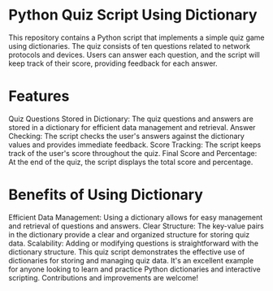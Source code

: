 # Python Quiz Script Using Dictionary

This repository contains a Python script that implements a simple quiz game using dictionaries. The quiz consists of ten questions related to network protocols and devices. Users can answer each question, and the script will keep track of their score, providing feedback for each answer.

# Features

Quiz Questions Stored in Dictionary: The quiz questions and answers are stored in a dictionary for efficient data management and retrieval.
Answer Checking: The script checks the user's answers against the dictionary values and provides immediate feedback.
Score Tracking: The script keeps track of the user's score throughout the quiz.
Final Score and Percentage: At the end of the quiz, the script displays the total score and percentage.

# Benefits of Using Dictionary

Efficient Data Management: Using a dictionary allows for easy management and retrieval of questions and answers.
Clear Structure: The key-value pairs in the dictionary provide a clear and organized structure for storing quiz data.
Scalability: Adding or modifying questions is straightforward with the dictionary structure.
This quiz script demonstrates the effective use of dictionaries for storing and managing quiz data. It's an excellent example for anyone looking to learn and practice Python dictionaries and interactive scripting. Contributions and improvements are welcome!
